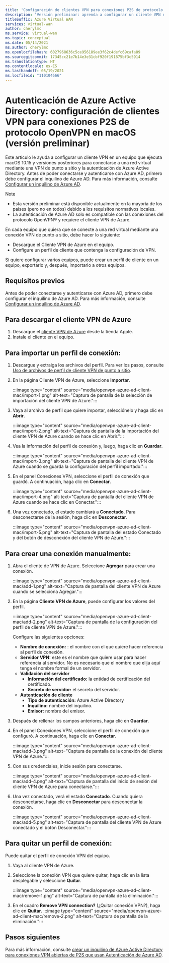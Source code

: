 ```yaml
---
title: 'Configuración de clientes VPN para conexiones P2S de protocolo OpenVPN: autenticación de Azure AD en macOS (versión preliminar)'
description: 'Versión preliminar: aprenda a configurar un cliente VPN de macOS para conectarse a una red virtual mediante una VPN de punto a sitio y la autenticación de Azure Active Directory.'
titleSuffix: Azure Virtual WAN
services: virtual-wan
author: cherylmc
ms.service: virtual-wan
ms.topic: conceptual
ms.date: 05/14/2021
ms.author: cherylmc
ms.openlocfilehash: 6027968636c5ce956189ee3f62c4defc69cafa89
ms.sourcegitcommit: 17345cc21e7b14e3e31cbf920f191875bf3c5914
ms.translationtype: HT
ms.contentlocale: es-ES
ms.lasthandoff: 05/19/2021
ms.locfileid: "110104666"
---
```

# <a name="azure-active-directory-authentication-configure-vpn-clients-for-p2s-openvpn-protocol-connections---macos---preview"></a>Autenticación de Azure Active Directory: configuración de clientes VPN para conexiones P2S de protocolo OpenVPN en macOS (versión preliminar)

Este artículo le ayuda a configurar un cliente VPN en un equipo que ejecuta macOS 10.15 y versiones posteriores para conectarse a una red virtual mediante una VPN de punto a sitio y la autenticación de Azure Active Directory. Antes de poder conectarse y autenticarse con Azure AD, primero debe configurar el inquilino de Azure AD. Para más información, consulte [Configurar un inquilino de Azure AD](openvpn-azure-ad-tenant.md).

> [!NOTE]
> * Esta versión preliminar está disponible actualmente en la mayoría de los países (pero no en todos) debido a los requisitos normativos locales.
> * La autenticación de Azure AD solo es compatible con las conexiones del protocolo OpenVPN® y requiere el cliente VPN de Azure.
>

En cada equipo que quiera que se conecte a una red virtual mediante una conexión VPN de punto a sitio, debe hacer lo siguiente:
 
* Descargue el Cliente VPN de Azure en el equipo.
* Configure un perfil de cliente que contenga la configuración de VPN. 

Si quiere configurar varios equipos, puede crear un perfil de cliente en un equipo, exportarlo y, después, importarlo a otros equipos.

## <a name="prerequisites"></a>Requisitos previos

Antes de poder conectarse y autenticarse con Azure AD, primero debe configurar el inquilino de Azure AD. Para más información, consulte [Configurar un inquilino de Azure AD](openvpn-azure-ad-tenant.md).

## <a name="to-download-the-azure-vpn-client"></a><a name="download"></a>Para descargar el cliente VPN de Azure

1. Descargue el [cliente VPN de Azure](https://apps.apple.com/us/app/azure-vpn-client/id1553936137) desde la tienda Apple.
1. Instale el cliente en el equipo.

## <a name="to-import-a-connection-profile"></a><a name="import"></a>Para importar un perfil de conexión:

1. Descargue y extraiga los archivos del perfil. Para ver los pasos, consulte [Uso de archivos de perfil de cliente VPN de punto a sitio](about-vpn-profile-download.md).
1. En la página Cliente VPN de Azure, seleccione **Importar**.

   :::image type="content" source="media/openvpn-azure-ad-client-mac/import-1.png" alt-text="Captura de pantalla de la selección de importación del cliente VPN de Azure.":::
1. Vaya al archivo de perfil que quiere importar, selecciónelo y haga clic en **Abrir**.

   :::image type="content" source="media/openvpn-azure-ad-client-mac/import-2.png" alt-text="Captura de pantalla de la importación del cliente VPN de Azure cuando se hace clic en Abrir.":::
1. Vea la información del perfil de conexión y, luego, haga clic en **Guardar**.

   :::image type="content" source="media/openvpn-azure-ad-client-mac/import-3.png" alt-text="Captura de pantalla del cliente VPN de Azure cuando se guarda la configuración del perfil importado.":::
1. En el panel Conexiones VPN, seleccione el perfil de conexión que guardó. A continuación, haga clic en **Conectar**.

   :::image type="content" source="media/openvpn-azure-ad-client-mac/import-4.png" alt-text="Captura de pantalla del cliente VPN de Azure cuando se hace clic en Conectar.":::
1. Una vez conectado, el estado cambiará a **Conectado**. Para desconectarse de la sesión, haga clic en **Desconectar**.

   :::image type="content" source="media/openvpn-azure-ad-client-mac/import-5.png" alt-text="Captura de pantalla del estado Conectado y del botón de desconexión del cliente VPN de Azure.":::

## <a name="to-create-a-connection-manually"></a><a name="manual"></a>Para crear una conexión manualmente:

1. Abra el cliente de VPN de Azure. Seleccione **Agregar** para crear una conexión.

   :::image type="content" source="media/openvpn-azure-ad-client-mac/add-1.png" alt-text="Captura de pantalla del cliente VPN de Azure cuando se selecciona Agregar.":::

1. En la página **Cliente VPN de Azure**, puede configurar los valores del perfil.

   :::image type="content" source="media/openvpn-azure-ad-client-mac/add-2.png" alt-text="Captura de pantalla de la configuración del perfil de cliente VPN de Azure.":::

   Configure las siguientes opciones:

   * **Nombre de conexión:** : el nombre con el que quiere hacer referencia al perfil de conexión.
   * **Servidor VPN:** este es el nombre que quiere usar para hacer referencia al servidor. No es necesario que el nombre que elija aquí tenga el nombre formal de un servidor.
   * **Validación del servidor**
     * **Información del certificado:** la entidad de certificación del certificado.
     * **Secreto de servidor:** el secreto del servidor.
   * **Autenticación de cliente**
     * **Tipo de autenticación:** Azure Active Directory
     * **Inquilino:** nombre del inquilino.
     * **Emisor:** nombre del emisor.
1. Después de rellenar los campos anteriores, haga clic en **Guardar**.
1. En el panel Conexiones VPN, seleccione el perfil de conexión que configuró. A continuación, haga clic en **Conectar**.

   :::image type="content" source="media/openvpn-azure-ad-client-mac/add-3.png" alt-text="Captura de pantalla de la conexión del cliente VPN de Azure.":::
1. Con sus credenciales, inicie sesión para conectarse.

   :::image type="content" source="media/openvpn-azure-ad-client-mac/add-4.png" alt-text="Captura de pantalla del inicio de sesión del cliente VPN de Azure para conectarse.":::
1. Una vez conectado, verá el estado **Conectado**. Cuando quiera desconectarse, haga clic en **Desconectar** para desconectar la conexión.

   :::image type="content" source="media/openvpn-azure-ad-client-mac/add-5.png" alt-text="Captura de pantalla del cliente VPN de Azure conectado y el botón Desconectar.":::

## <a name="to-remove-a-connection-profile"></a><a name="remove"></a>Para quitar un perfil de conexión:

Puede quitar el perfil de conexión VPN del equipo. 

1. Vaya al cliente VPN de Azure.
1. Seleccione la conexión VPN que quiere quitar, haga clic en la lista desplegable y seleccione **Quitar**.

   :::image type="content" source="media/openvpn-azure-ad-client-mac/remove-1.png" alt-text="Captura de pantalla de la eliminación.":::
1. En el cuadro **Remove VPN connection?** (¿Quitar conexión VPN?), haga clic en **Quitar**.
   :::image type="content" source="media/openvpn-azure-ad-client-mac/remove-2.png" alt-text="Captura de pantalla de la eliminación.":::

## <a name="next-steps"></a>Pasos siguientes

Para más información, consulte [crear un inquilino de Azure Active Directory para conexiones VPN abiertas de P2S que usan Autenticación de Azure AD](openvpn-azure-ad-tenant.md).